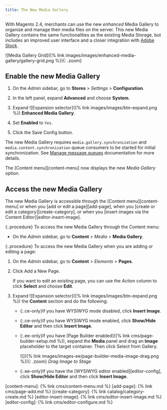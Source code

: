 ```yaml
---
title: The New Media Gallery
---
```


With Magento 2.4, merchants can use the new _enhanced_ Media Gallery to organize and manage their media files on the server. This new Media Gallery contains the same functionalities as the existing Media Storage, but includes an improved user interface and a closer integration with [Adobe Stock][adobe-stock].

![Media Gallery Grid]({% link images/images/enhanced-media-gallery/gallery-grid.png %}){: .zoom}

## Enable the new Media Gallery

1. On the _Admin_ sidebar, go to **Stores** > _Settings_ > **Configuration**.

1. In the left panel, expand **Advanced** and choose **System**.

1. Expand ![Expansion selector]({% link images/images/btn-expand.png %}) **Enhanced Media Gallery**.

1. Set **Enabled** to `Yes`.

1. Click the <span class="btn">Save Config</span> button.

The new Media Gallery requires `media.gallery.synchronization` and `media.content.synchronization` queue consumers to be started for initial synchronization. See [Manage message queues](https://devdocs.magento.com/guides/v2.4/config-guide/mq/manage-message-queues.html) documentation for more details.

The [Content menu][content-menu] now displays the new _Media Gallery_ option.

## Access the new Media Gallery

The new Media Gallery is accessible through the [Content menu][content-menu] or when you [add or edit a page][add-page], when you [create or edit a category][create-category], or when you [insert images via the Content Editor][editor-insert-image].

{:.procedure}
To access the new Media Gallery through the Content menu:

- On the _Admin_ sidebar, go to **Content** > _Media_ > **Media Gallery**.

{:.procedure}
To access the new Media Gallery when you are adding or editing a page:

1. On the _Admin_ sidebar, go to **Content** > _Elements_ > **Pages**.

1. Click <span class="btn">Add a New Page</span>.

   If you want to edit an existing page, you can use the _Action_ column to click **Select** and choose **Edit**.

1. Expand ![Expansion selector]({% link images/images/btn-expand.png %}) the **Content** section and do the following:

   - {:.ce-only}If you have WYSIWYG mode disabled, click **Insert Image**.

   - {:.ce-only}If you have WYSIWYG mode enabled, click **Show/Hide Editor** and then click **Insert Image**.

   - {:.ee-only}If you have [Page Builder enabled]({% link cms/page-builder-setup.md %}), expand the **Media** panel and drag an **Image** placeholder to the target container. Then click <span class="btn">Select from Gallery</span>.

      ![]({% link images/images-ee/page-builder-media-image-drag.png %}){: .zoom}
      _Drag Image to Stage_

   - {:.ee-only}If you have the [WYSIWYG editor enabled][editor-config], click **Show/Hide Editor** and then click **Insert Image**.

[adobe-stock]: https://stock.adobe.com
[content-menu]: {% link cms/content-menu.md %}
[add-page]: {% link cms/page-add.md %}
[create-category]: {% link catalog/category-create.md %}
[editor-insert-image]: {% link cms/editor-insert-image.md %}
[editor-config]: {% link cms/editor-configure.md %}
